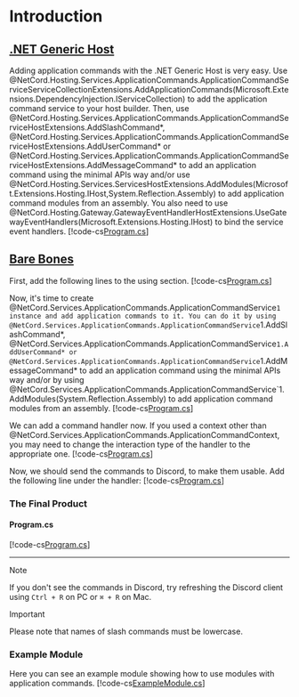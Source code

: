 ﻿---
uid: application-commands
---

# Introduction

## [.NET Generic Host](#tab/generic-host)

Adding application commands with the .NET Generic Host is very easy. Use @NetCord.Hosting.Services.ApplicationCommands.ApplicationCommandServiceServiceCollectionExtensions.AddApplicationCommands(Microsoft.Extensions.DependencyInjection.IServiceCollection) to add the application command service to your host builder. Then, use @NetCord.Hosting.Services.ApplicationCommands.ApplicationCommandServiceHostExtensions.AddSlashCommand*, @NetCord.Hosting.Services.ApplicationCommands.ApplicationCommandServiceHostExtensions.AddUserCommand* or @NetCord.Hosting.Services.ApplicationCommands.ApplicationCommandServiceHostExtensions.AddMessageCommand* to add an application command using the minimal APIs way and/or use @NetCord.Hosting.Services.ServicesHostExtensions.AddModules(Microsoft.Extensions.Hosting.IHost,System.Reflection.Assembly) to add application command modules from an assembly. You also need to use @NetCord.Hosting.Gateway.GatewayEventHandlerHostExtensions.UseGatewayEventHandlers(Microsoft.Extensions.Hosting.IHost) to bind the service event handlers.
[!code-cs[Program.cs](IntroductionHosting/Program.cs?highlight=13,18-20,23,26)]

## [Bare Bones](#tab/bare-bones)

First, add the following lines to the using section.
[!code-cs[Program.cs](Introduction/Program.cs#L3-L5)]

Now, it's time to create @NetCord.Services.ApplicationCommands.ApplicationCommandService`1 instance and add application commands to it. You can do it by using @NetCord.Services.ApplicationCommands.ApplicationCommandService`1.AddSlashCommand*, @NetCord.Services.ApplicationCommands.ApplicationCommandService`1.AddUserCommand* or @NetCord.Services.ApplicationCommands.ApplicationCommandService`1.AddMessageCommand* to add an application command using the minimal APIs way and/or by using @NetCord.Services.ApplicationCommands.ApplicationCommandService`1.AddModules(System.Reflection.Assembly) to add application command modules from an assembly.
[!code-cs[Program.cs](Introduction/Program.cs#L12-L21)]

We can add a command handler now. If you used a context other than @NetCord.Services.ApplicationCommands.ApplicationCommandContext, you may need to change the interaction type of the handler to the appropriate one.
[!code-cs[Program.cs](Introduction/Program.cs#L23-L45)]

Now, we should send the commands to Discord, to make them usable. Add the following line under the handler:
[!code-cs[Program.cs](Introduction/Program.cs#L47-L48)]

### The Final Product

#### Program.cs
[!code-cs[Program.cs](Introduction/Program.cs)]

***

> [!NOTE]
> If you don't see the commands in Discord, try refreshing the Discord client using `Ctrl + R` on PC or `⌘ + R` on Mac.

> [!IMPORTANT]
> Please note that names of slash commands must be lowercase.

### Example Module

Here you can see an example module showing how to use modules with application commands.
[!code-cs[ExampleModule.cs](Introduction/ExampleModule.cs)]
